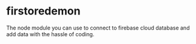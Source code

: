 # firstoredemon
The node module you can use to connect to firebase cloud database and add data with the hassle of coding.
